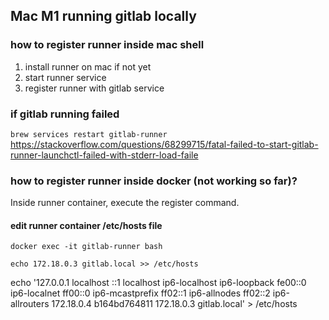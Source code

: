 ## Mac M1 running gitlab locally

### how to register runner inside mac shell

1. install runner on mac if not yet
2. start runner service
3. register runner with gitlab service

### if gitlab running failed

`brew services restart gitlab-runner`
https://stackoverflow.com/questions/68299715/fatal-failed-to-start-gitlab-runner-launchctl-failed-with-stderr-load-faile

### how to register runner inside docker (not working so far)?

Inside runner container, execute the register command.

#### edit runner container /etc/hosts file

`docker exec -it gitlab-runner bash`

`echo 172.18.0.3 gitlab.local >> /etc/hosts`

echo '127.0.0.1 localhost
::1 localhost ip6-localhost ip6-loopback
fe00::0 ip6-localnet
ff00::0 ip6-mcastprefix
ff02::1 ip6-allnodes
ff02::2 ip6-allrouters
172.18.0.4 b164bd764811
172.18.0.3 gitlab.local' > /etc/hosts
